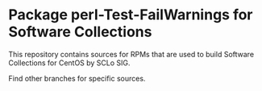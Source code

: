 # Package perl-Test-FailWarnings for Software Collections

This repository contains sources for RPMs that are used
to build Software Collections for CentOS by SCLo SIG.

Find other branches for specific sources.
